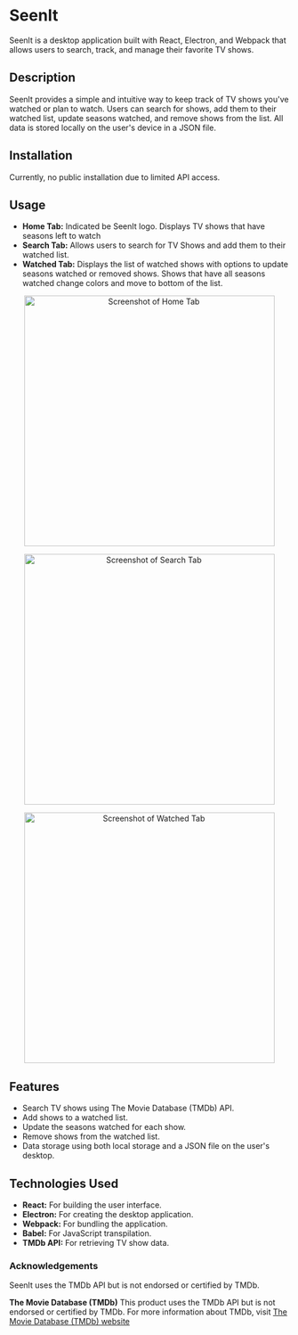 # SeenIt
SeenIt is a desktop application built with React, Electron, and Webpack that allows users to search, track, and manage their favorite TV shows.

## Description
SeenIt provides a simple and intuitive way to keep track of TV shows you've watched or plan to watch. 
Users can search for shows, add them to their watched list, update seasons watched, and remove shows from the list. 
All data is stored locally on the user's device in a JSON file.

## Installation
Currently, no public installation due to limited API access.

## Usage
- **Home Tab:** Indicated be SeenIt logo. Displays TV shows that have seasons left to watch
- **Search Tab:** Allows users to search for TV Shows and add them to their watched list.
- **Watched Tab:** Displays the list of watched shows with options to update seasons watched or removed shows. Shows that have all seasons watched change colors and move to bottom of the list.
<p align="center">
  <img src="https://github.com/user-attachments/assets/17fef2ae-fbd9-4b4b-8d73-56a8d158159c" alt="Screenshot of Home Tab" title="HomeTab" width="450" />
</p>
<p align="center">
  <img src="https://github.com/user-attachments/assets/404bdb03-e888-44a6-8296-fb42af00ea4c" alt="Screenshot of Search Tab" title="SearchTab" width="450" />
</p>
<p align="center">
  <img src="https://github.com/user-attachments/assets/44000289-d343-428b-bd4f-3b479eba1258" alt="Screenshot of Watched Tab" title="WatchedTab" width="450" />
</p>


## Features
- Search TV shows using The Movie Database (TMDb) API.
- Add shows to a watched list.
- Update the seasons watched for each show.
- Remove shows from the watched list.
- Data storage using both local storage and a JSON file on the user's desktop.

## Technologies Used
- **React:** For building the user interface.
- **Electron:** For creating the desktop application.
- **Webpack:** For bundling the application.
- **Babel:** For JavaScript transpilation.
- **TMDb API:** For retrieving TV show data.

### Acknowledgements
SeenIt uses the TMDb API but is not endorsed or certified by TMDb.

**The Movie Database (TMDb)**
This product uses the TMDb API but is not endorsed or certified by TMDb.
For more information about TMDb, visit [The Movie Database (TMDb) website](https://www.themoviedb.org/)
